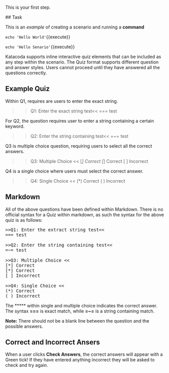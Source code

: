 This is your first step.

## Task

This is an _example_ of creating a scenario and running a **command**

`echo 'Hello World'`{{execute}}

`echo 'Hello Senario'`{{execute}}


Katacoda supports inline interactive quiz elements that can be included as any step within the scenario. The Quiz format supports different question and answer styles. Users cannot proceed until they have answered all the questions correctly.

## Example Quiz

Within Q1, requires are users to enter the exact string.

>>Q1: Enter the exact string test<<
=== test

For Q2, the question requires user to enter a string containing a certain keyword.

>>Q2: Enter the string containing test<<
=~= test

Q3 is multiple choice question, requiring users to select all the correct answers.

>>Q3: Multiple Choice <<
[*] Correct
[*] Correct
[ ] Incorrect

Q4 is a single choice where users must select the correct answer.

>>Q4: Single Choice <<
(*) Correct
( ) Incorrect

## Markdown

All of the above questions have been defined within Markdown. There is no official syntax for a Quiz within markdown, as such the syntax for the above quiz is as follows:

<pre>
>>Q1: Enter the extract string test<<
=== test

>>Q2: Enter the string containing test<<
=~= test

>>Q3: Multiple Choice <<
[*] Correct
[*] Correct
[ ] Incorrect

>>Q4: Single Choice <<
(*) Correct
( ) Incorrect
</pre>

The ***** within single and multiple choice indicates the correct answer. The syntax **===** is exact match, while **=~=** is a string containing match.

**Note:** There should not be a blank line between the question and the possible answers.

## Correct and Incorrect Ansers

When a user clicks **Check Answers**, the correct answers will appear with a Green tick! If they have entered anything incorrect they will be asked to check and try again.